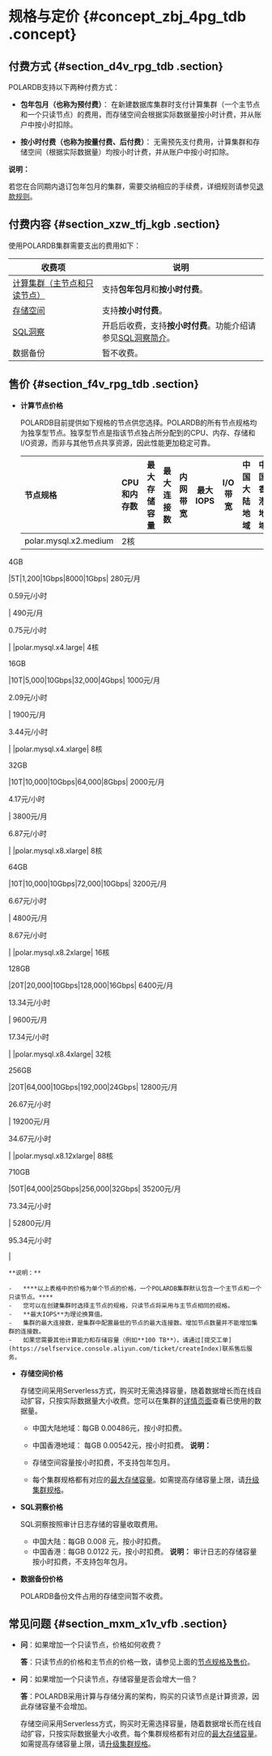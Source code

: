 # 规格与定价 {#concept_zbj_4pg_tdb .concept}

## 付费方式 {#section_d4v_rpg_tdb .section}

POLARDB支持以下两种付费方式：

-   **包年包月（也称为预付费）**： 在新建数据库集群时支付计算集群（一个主节点和一个只读节点）的费用，而存储空间会根据实际数据量按小时计费，并从账户中按小时扣除。

-   **按小时付费（也称为按量付费、后付费）**： 无需预先支付费用，计算集群和存储空间（根据实际数据量）均按小时计费，并从账户中按小时扣除。


**说明：** 

若您在合同期内退订包年包月的集群，需要交纳相应的手续费，详细规则请参见[退款规则](https://help.aliyun.com/knowledge_detail/37096.html)。

## 付费内容 {#section_xzw_tfj_kgb .section}

使用POLARDB集群需要支出的费用如下：

|收费项|说明|
|---|--|
|[计算集群（主节点和只读节点）](#)|支持**包年包月**和**按小时付费**。|
|[存储空间](#)|支持**按小时付费**。|
|[SQL洞察](#)|开启后收费，支持**按小时付费**。功能介绍请参见[SQL洞察简介](../cn.zh-CN/用户指南/日志与审计/SQL洞察.md#)。|
|数据备份|暂不收费。|

## 售价 {#section_f4v_rpg_tdb .section}

-   **计算节点价格**

    POLARDB目前提供如下规格的节点供您选择。POLARDB的所有节点规格均为独享型节点。独享型节点是指该节点独占所分配到的CPU、内存、存储和I/O资源，而非与其他节点共享资源，因此性能更加稳定可靠。

    |节点规格|CPU和内存数|最大存储容量|最大连接数|内网带宽|最大IOPS|I/O带宽|中国大陆地域|中国香港地域|
    |:---|:------|:-----|:----|----|------|-----|------|------|
    |polar.mysql.x2.medium| 2核

 4GB

 |5T|1,200|1Gbps|8000|1Gbps| 280元/月

 0.59元/小时

 | 490元/月

 0.75元/小时

 |
    |polar.mysql.x4.large| 4核

 16GB

 |10T|5,000|10Gbps|32,000|4Gbps| 1000元/月

 2.09元/小时

 | 1900元/月

 3.44元/小时

 |
    |polar.mysql.x4.xlarge| 8核

 32GB

 |10T|10,000|10Gbps|64,000|8Gbps| 2000元/月

 4.17元/小时

 | 3800元/月

 6.87元/小时

 |
    |polar.mysql.x8.xlarge| 8核

 64GB

 |10T|10,000|10Gbps|72,000|10Gbps| 3200元/月

 6.67元/小时

 | 4800元/月

 8.67元/小时

 |
    |polar.mysql.x8.2xlarge| 16核

 128GB

 |20T|20,000|10Gbps|128,000|16Gbps| 6400元/月

 13.34元/小时

 | 9600元/月

 17.34元/小时

 |
    |polar.mysql.x8.4xlarge| 32核

 256GB

 |20T|64,000|10Gbps|192,000|24Gbps| 12800元/月

 26.67元/小时

 | 19200元/月

 34.67元/小时

 |
    |polar.mysql.x8.12xlarge| 88核

 710GB

 |50T|64,000|25Gbps|256,000|32Gbps| 35200元/月

 73.34元/小时

 | 52800元/月

 95.34元/小时

 |

    **说明：** 

    -   ****以上表格中的价格为单个节点的价格，一个POLARDB集群默认包含一个主节点和一个只读节点。****
    -   您可以在创建集群时选择主节点的规格，只读节点将采用与主节点相同的规格。
    -   **最大IOPS**为理论换算值。
    -   集群的最大连接数，是集群中配置最低的节点的最大连接数。增加节点数量并不能增加集群的连接数。
    -   如果您需要其他计算能力和存储容量（例如**100 TB**），请通过[提交工单](https://selfservice.console.aliyun.com/ticket/createIndex)联系售后服务。
-   **存储空间价格**

    存储空间采用Serverless方式，购买时无需选择容量，随着数据增长而在线自动扩容，只按实际数据量大小收费。您可以在集群的[详情页面](../cn.zh-CN/用户指南/集群管理/查看集群.md#)查看已使用的数据量。

    -   中国大陆地域：每GB 0.00486元，按小时扣费。
    -   中国香港地域： 每GB 0.00542元，按小时扣费。
    **说明：** 

    -   存储空间容量按小时扣费，不支持包年包月。
    -   每个集群规格都有对应的[最大存储容量](cn.zh-CN/产品简介/规格与定价.md#table_g1y_xjg_tdb)。如需提高存储容量上限，请[升级集群规格](../cn.zh-CN/用户指南/集群管理/变更配置.md)。
-   **SQL洞察价格**

    SQL洞察按照审计日志存储的容量收取费用。

    -   中国大陆：每GB 0.008 元，按小时扣费。
    -   中国香港：每GB 0.0122 元，按小时扣费。
    **说明：** 审计日志的存储容量按小时扣费，不支持包年包月。

-   **数据备份价格**

    POLARDB备份文件占用的存储空间暂不收费。


## 常见问题 {#section_mxm_x1v_vfb .section}

-   **问**：如果增加一个只读节点，价格如何收费？

    **答**：只读节点的价格和主节点的价格一致，请参见上面的[节点规格及售价](#)。

-   **问**：如果增加一个只读节点，存储容量是否会增大一倍？

    **答**：POLARDB采用计算与存储分离的架构，购买的只读节点是计算资源，因此存储容量不会增加。

    存储空间采用Serverless方式，购买时无需选择容量，随着数据增长而在线自动扩容，只按实际数据量大小收费。每个集群规格都有对应的[最大存储容量](cn.zh-CN/产品简介/规格与定价.md#table_g1y_xjg_tdb)。如需提高存储容量上限，请[升级集群规格](../cn.zh-CN/用户指南/集群管理/变更配置.md)。


